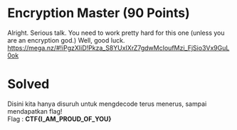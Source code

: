 # Encryption Master (90 Points)
Alright. Serious talk. You need to work pretty hard for this one (unless you are an encryption god.) Well, good luck. https://mega.nz/#!iPgzXIiD!Pkza_S8YUxIXrZ7gdwMcIoufMzi_FjSio3Vx9GuL0ok
# Solved
Disini kita hanya disuruh untuk mengdecode terus menerus, sampai mendapatkan flag!<br>
Flag : <b>CTF{I_AM_PROUD_OF_YOU}</b>